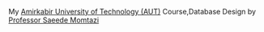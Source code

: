 My <a href="https://aut.ac.ir/en/" target="_blank">Amirkabir University of Technology (AUT)</a> Course,Database Design by <a href="https://aut.ac.ir/cv/2345/Saeede%20Momtazi" target="_blank">Professor Saeede Momtazi</a>
